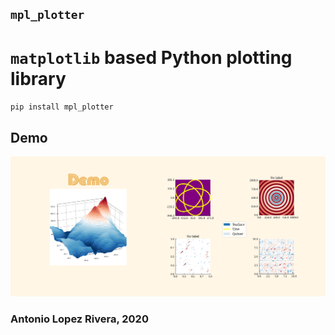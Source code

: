 
## `mpl_plotter`

# `matplotlib` based Python plotting library

`pip install mpl_plotter`

## Demo
![alt text](_demo/subplot2grid_demo.png "Demo plot")

### Antonio Lopez Rivera, 2020